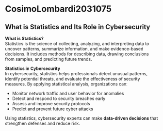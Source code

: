 # CosimoLombardi2031075
## What is Statistics and Its Role in Cybersecurity

**What is Statistics?**  
Statistics is the science of collecting, analyzing, and interpreting data to uncover patterns, summarize information, and make evidence-based decisions. It includes methods for describing data, drawing conclusions from samples, and predicting future trends.

**Statistics in Cybersecurity**  
In cybersecurity, statistics helps professionals detect unusual patterns, identify potential threats, and evaluate the effectiveness of security measures. By applying statistical analysis, organizations can:

- Monitor network traffic and user behavior for anomalies  
- Detect and respond to security breaches early  
- Assess and improve security protocols  
- Predict and prevent future cyber attacks  

Using statistics, cybersecurity experts can make **data-driven decisions** that strengthen defenses and reduce risk.



